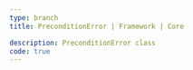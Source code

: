 ```yaml
---
type: branch
title: PreconditionError | Framework | Core

description: PreconditionError class
code: true
---
```

<RedirectToFirstChild />
